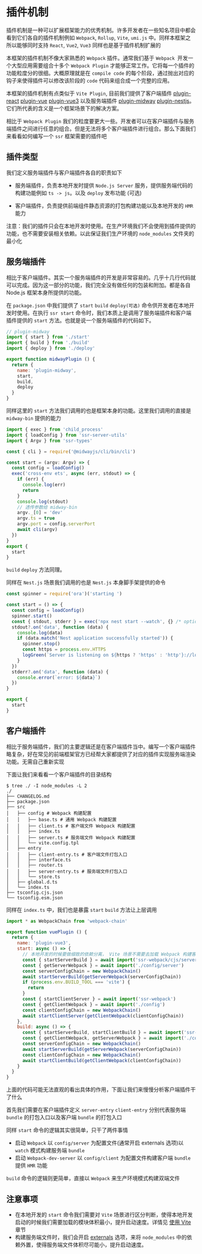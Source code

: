 # 插件机制

插件机制是一种可以扩展框架能力的优秀机制。许多开发者在一些知名项目中都会看到它们各自的插件机制例如 `Webpack`, `Rollup`, `Vite`, `umi.js` 中。同样本框架之所以能够同时支持 `React`, `Vue2`, `Vue3` 同样也是基于插件机制扩展的

本框架的插件机制不像大家熟悉的 `Webpack` 插件。通常我们基于 `Webpack `开发一个大型应用需要组合十多个 `Webpack Plugin` 才能够正常工作。它将每一个插件的功能粒度分的很细。大概原理就是在 `compile code` 的每个阶段，通过抛出对应的钩子来使得插件可以修改该阶段的 `code` 代码来组合成一个完整的应用。

本框架的插件机制有点类似于 `Vite Plugin`, 目前我们提供了客户端插件 [plugin-react](https://github.com/zhangyuang/ssr/tree/dev/packages/plugin-react) [plugin-vue](https://github.com/zhangyuang/ssr/tree/dev/packages/plugin-vue) [plugin-vue3](https://github.com/zhangyuang/ssr/tree/dev/packages/plugin-vue3) 以及服务端插件 [plugin-midway](https://github.com/zhangyuang/ssr/tree/dev/packages/plugin-midway) [plugin-nestjs](https://github.com/zhangyuang/ssr/tree/dev/packages/plugin-nestjs)。它们所代表的含义是一个框架场景下的解决方案。

相比于 `Webpack Plugin` 我们的粒度要更大一些。开发者可以在客户端插件与服务端插件之间进行任意的组合。但是无法将多个客户端插件进行组合。那么下面我们来看看如何编写一个 `ssr` 框架需要的插件吧

## 插件类型

我们定义服务端插件与客户端插件各自的职责如下

- 服务端插件，负责本地开发时提供 `Node.js Server` 服务，提供服务端代码的构建功能例如 `ts -> js`。以及 `deploy` 发布功能 (可选)

- 客户端插件，负责提供前端组件静态资源的打包构建功能以及本地开发的 `HMR` 能力

注意：我们的插件只会在本地开发时使用。在生产环境我们不会使用到插件提供的功能，也不需要安装相关依赖。以此保证我们生产环境的 `node_modules` 文件夹的最小化

## 服务端插件

相比于客户端插件。其实一个服务端插件的开发是非常容易的。几乎十几行代码就可以完成。因为这一部分的功能，我们完全没有做任何的包装和附加。都是各自 Node.js 框架本身所提供的功能。

在 `package.json` 中我们提供了 `start` `build` `deploy(可选)` 命令供开发者在本地开发时使用。在执行 `ssr start` 命令时，我们本质上是调用了服务端插件和客户端插件提供的 `start` 方法。也就是说一个服务端插件的代码如下。

```js
// plugin-midway
import { start } from './start'
import { build } from './build'
import { deploy } from './deploy'

export function midwayPlugin () {
  return {
    name: 'plugin-midway',
    start,
    build,
    deploy
  }
}
```

同样这里的 `start` 方法我们调用的也是框架本身的功能。这里我们调用的直接是 `midway-bin` 提供的能力

```js
import { exec } from 'child_process'
import { loadConfig } from 'ssr-server-utils'
import { Argv } from 'ssr-types'

const { cli } = require('@midwayjs/cli/bin/cli')

const start = (argv: Argv) => {
  const config = loadConfig()
  exec('cross-env ets', async (err, stdout) => {
    if (err) {
      console.log(err)
      return
    }
    console.log(stdout)
    // 透传参数给 midway-bin
    argv._[0] = 'dev'
    argv.ts = true
    argv.port = config.serverPort
    await cli(argv)
  })
}
export {
  start
}
```

`build` `deploy` 方法同理。

同样在 `Nest.js` 场景我们调用的也是 `Nest.js` 本身脚手架提供的命令

```js
const spinner = require('ora')('starting ')

const start = () => {
  const config = loadConfig()
  spinner.start()
  const { stdout, stderr } = exec('npx nest start --watch', {} /* options, [optional] */)
  stdout?.on('data', function (data) {
    console.log(data)
    if (data.match('Nest application successfully started')) {
      spinner.stop()
      const https = process.env.HTTPS
      logGreen(`Server is listening on ${https ? 'https' : 'http'}://localhost:${config.serverPort}`)
    }
  })
  stderr?.on('data', function (data) {
    console.error(`error: ${data}`)
  })
}

export {
  start
}
```

## 客户端插件

相比于服务端插件，我们的主要逻辑还是在客户端插件当中。编写一个客户端插件略复杂，好在常见的前端框架官方已经帮大家都提供了对应的插件实现服务端渲染功能。无需自己重新实现

下面让我们来看看一个客户端插件的目录结构

```shell
$ tree ./ -I node_modules -L 2
./
├── CHANGELOG.md
├── package.json
├── src
│   ├── config # Webpack 构建配置
│   │   ├── base.ts # 通用 Webpack 构建配置
│   │   ├── client.ts # 客户端文件 Webpack 构建配置
│   │   ├── index.ts
│   │   ├── server.ts # 服务端文件 Webpack 构建配置
│   │   └── vite.config.tpl
│   ├── entry
│   │   ├── client-entry.ts # 客户端文件打包入口
│   │   ├── interface.ts
│   │   ├── router.ts
│   │   ├── server-entry.ts # 服务端文件打包入口
│   │   └── store.ts
│   ├── global.d.ts
│   └── index.ts
├── tsconfig.cjs.json
└── tsconfig.esm.json
```

同样在 `index.ts` 中，我们也是暴露 `start` `build` 方法让上层调用

```js
import * as WebpackChain from 'webpack-chain'

export function vuePlugin () {
  return {
    name: 'plugin-vue3',
    start: async () => {
      // 本地开发的时候要做细致的依赖分离， Vite 场景不需要去加载 Webpack 构建客户端应用所需的模块
      const { startServerBuild } = await import('ssr-webpack/cjs/server/server')
      const { getServerWebpack } = await import('./config/server')
      const serverConfigChain = new WebpackChain()
      await startServerBuild(getServerWebpack(serverConfigChain))
      if (process.env.BUILD_TOOL === 'vite') {
        return
      }
      const { startClientServer } = await import('ssr-webpack')
      const { getClientWebpack } = await import('./config')
      const clientConfigChain = new WebpackChain()
      await startClientServer(getClientWebpack(clientConfigChain))
    },
    build: async () => {
      const { startServerBuild, startClientBuild } = await import('ssr-webpack')
      const { getClientWebpack, getServerWebpack } = await import('./config')
      const serverConfigChain = new WebpackChain()
      await startServerBuild(getServerWebpack(serverConfigChain))
      const clientConfigChain = new WebpackChain()
      await startClientBuild(getClientWebpack(clientConfigChain))
    }
  }
}

```

上面的代码可能无法直观的看出具体的作用，下面让我们来慢慢分析客户端插件干了什么

首先我们需要在客户端插件定义 `server-entry` `client-entry` 分别代表服务端 `bundle` 的打包入口以及客户端 `bundle` 的打包入口

同样 `start` 命令的逻辑其实很简单，只干了两件事情

- 启动 `Webpack` 以 `config/server` 为配置文件(通常开启 externals 选项)以 `watch` 模式构建服务端 `bundle`
- 启动 `Webpack-dev-server` 以 `config/client` 为配置文件构建客户端 `bundle` 提供 `HMR` 功能

`build` 命令的逻辑则更简单，直接以 `Webpack` 来生产环境模式构建双端文件

## 注意事项

- 在本地开发的 `start` 命令我们需要对 `Vite` 场景进行区分判断，使得本地开发启动的时候我们需要加载的模块体积最小，提升启动速度。详情见 [使用 Vite](./features$vite) 章节
- 构建服务端文件时，我们会开启 [externals](https://webpack.docschina.org/configuration/externals/) 选项，来将 `node_modules` 中的依赖外置，使得服务端文件体积尽可能小，提升启动速度。